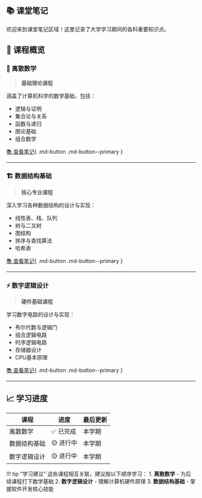 ## 📚 课堂笔记

欢迎来到课堂笔记区域！这里记录了大学学习期间的各科重要知识点。

## 📖 课程概览

### 🔢 离散数学
> **基础理论课程**

涵盖了计算机科学的数学基础，包括：
- 逻辑与证明
- 集合论与关系
- 函数与递归
- 图论基础
- 组合数学

[📚 查看笔记](离散数学.md){ .md-button .md-button--primary }

---

### 🏗️ 数据结构基础
> **核心专业课程**

深入学习各种数据结构的设计与实现：
- 线性表、栈、队列
- 树与二叉树
- 图结构
- 排序与查找算法
- 哈希表

[📚 查看笔记](数据结构基础.md){ .md-button .md-button--primary }

---

### ⚡ 数字逻辑设计
> **硬件基础课程**

学习数字电路的设计与实现：
- 布尔代数与逻辑门
- 组合逻辑电路
- 时序逻辑电路
- 存储器设计
- CPU基本原理

[📚 查看笔记](数字逻辑设计.md){ .md-button .md-button--primary }

---

## 📈 学习进度

| 课程 | 进度 | 最后更新 |
|------|------|----------|
| 离散数学 | ✅ 已完成 | 本学期 |
| 数据结构基础 | 🟡 进行中 | 本学期 |
| 数字逻辑设计 | 🟡 进行中 | 本学期 |

!!! tip "学习建议"
    这些课程相互关联，建议按以下顺序学习：
    1. **离散数学** - 为后续课程打下数学基础
    2. **数字逻辑设计** - 理解计算机硬件原理
    3. **数据结构基础** - 掌握软件开发核心技能 